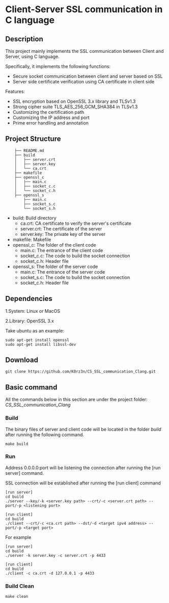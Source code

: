 # Client-Server SSL communication in C language

## Description
This project mainly implements the SSL communication between Client and Server, using C language.

Specifically, it implements the following functions:

- Secure socket communication between client and server based on SSL
- Server side certificate verification using CA certificate in client side

Features:  

- SSL encryption based on OpenSSL 3.x library and TLSv1.3
- Strong cipher suite TLS_AES_256_GCM_SHA384 in TLSv1.3
- Customizing the certification path
- Customizing the IP address and port
- Prime error handling and annotation

## Project Structure
```
    ├── README.md
    ├── build
    │   ├── server.crt
    │   ├── server.key
    │   └── ca.crt
    ├── makefile
    ├── openssl_c
    │   ├── main.c
    │   ├── socket_c.c
    │   └── socket_c.h
    ├── openssl_s
        ├── main.c
        ├── socket_s.c
        └── socket_s.h
```

- build: Build directory
  - ca.crt: CA certificate to verify the server's certificate
  - server.crt: The certificate of the server
  - server.key: The private key of the server
- makefile: Makefile
- openssl_c: The folder of the client code
  - main.c: The entrance of the client code
  - socket_c.c: The code to build the socket connection
  - socket_c.h: Header file
- openssl_s: The folder of the server code
  - main.c: The entrance of the server code
  - socket_s.c: The code to build the socket connection
  - socket_c.h: Header file


## Dependencies

1.System: Linux or MacOS

2.Library: OpenSSL 3.x 

Take ubuntu as an example:

```
sudo apt-get install openssl
sudo apt-get install libssl-dev
```

## Download

```
git clone https://github.com/K0rz3n/CS_SSL_communication_Clang.git
```

## Basic command

All the commands below in this section are under the project folder: _CS_SSL_communication_Clang_

### Build

The binary files of server and client code will be located in the folder _build_ after running the following command.

```
make build
```
### Run

Address 0.0.0.0:port will be listening the connection after running the [run server] command.

SSL connection will be established after running the [run client] command


```
[run server] 
cd build 
./server --key/-k <server.key path> --crt/-c <server.crt path> --port/-p <listening port>

[run client]
cd build
./client --crt/-c <ca.crt path> --dst/-d <target ipv4 address> --port/-p <target port>
```

For example

```
[run server] 
cd build 
./server -k server.key -c server.crt -p 4433

[run client]
cd build
./client -c ca.crt -d 127.0.0.1 -p 4433
```


### Build Clean
```
make clean
```

